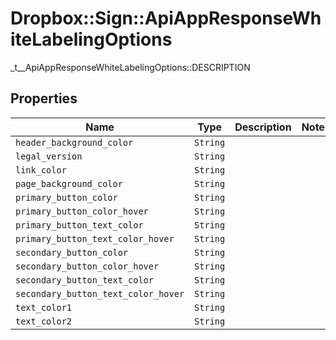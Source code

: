 # Dropbox::Sign::ApiAppResponseWhiteLabelingOptions

_t__ApiAppResponseWhiteLabelingOptions::DESCRIPTION

## Properties

| Name | Type | Description | Notes |
| ---- | ---- | ----------- | ----- |
| `header_background_color` | ```String``` |    |  |
| `legal_version` | ```String``` |    |  |
| `link_color` | ```String``` |    |  |
| `page_background_color` | ```String``` |    |  |
| `primary_button_color` | ```String``` |    |  |
| `primary_button_color_hover` | ```String``` |    |  |
| `primary_button_text_color` | ```String``` |    |  |
| `primary_button_text_color_hover` | ```String``` |    |  |
| `secondary_button_color` | ```String``` |    |  |
| `secondary_button_color_hover` | ```String``` |    |  |
| `secondary_button_text_color` | ```String``` |    |  |
| `secondary_button_text_color_hover` | ```String``` |    |  |
| `text_color1` | ```String``` |    |  |
| `text_color2` | ```String``` |    |  |

